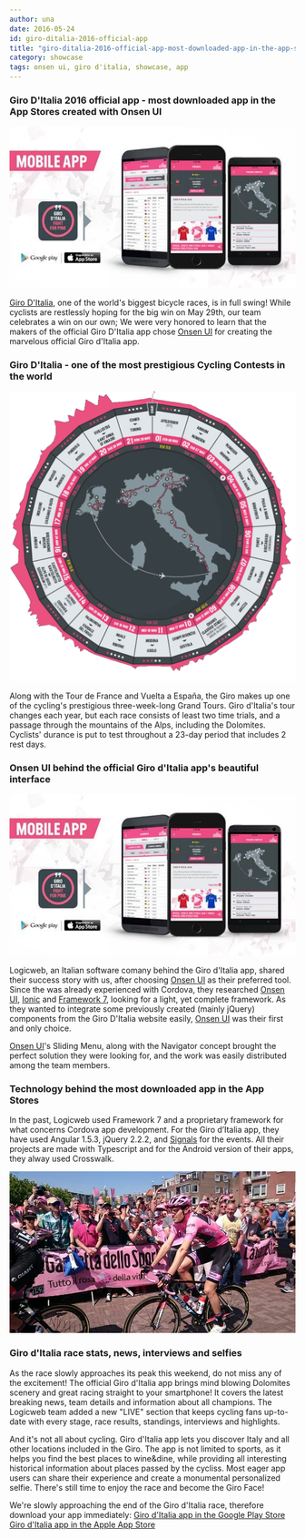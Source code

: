 ```yaml
---
author: una
date: 2016-05-24
id: giro-ditalia-2016-official-app
title: "giro-ditalia-2016-official-app-most-downloaded-app-in-the-app-stores-created-with-onsen-ui"
category: showcase
tags: onsen ui, giro d'italia, showcase, app
---
```

### Giro D'Italia 2016 official app - most downloaded app in the App Stores created with Onsen UI

![Giro D'Italia official Mobile App](/blog/content/images/2016/May/app_giro.jpg)

[Giro D'Italia](http://www.giroditalia.it/eng/), one of the world's biggest bicycle races, is in full swing! While cyclists are restlessly hoping for the big win on May 29th, our team celebrates a win on our own; We were very honored to learn that the makers of the official Giro D'Italia app chose [Onsen UI](https://onsen.io) for creating the marvelous official Giro d'Italia app.

<!-- more -->

### Giro D'Italia - one of the most prestigious Cycling Contests in the world

![Giro D'Italia Tour](/blog/content/images/2016/May/Giro-dItalia-2016.jpg)

Along with the Tour de France and Vuelta a España, the Giro makes up one of the cycling's prestigious three-week-long Grand Tours. Giro d'Italia's tour changes each year, but each race consists of least two time trials, and a passage through the mountains of the Alps, including the Dolomites. Cyclists' durance is put to test throughout a 23-day period that includes 2 rest days.

### Onsen UI behind the official Giro d'Italia app's beautiful interface

![Giro D'Italia official Mobile App](/blog/content/images/2016/May/app_giro.jpg)

Logicweb, an Italian software comany behind the Giro d'Italia app, shared their success story with us, after choosing [Onsen UI](https://onsen.io) as their preferred tool. Since the was already experienced with Cordova, they researched [Onsen UI](https://onsen.io), [Ionic](http://ionicframework.com/) and [Framework 7](http://framework7.io/), looking for a light, yet complete framework. As they wanted to integrate some previously created (mainly jQuery) components from the Giro D'Italia website easily, [Onsen UI](https://onsen.io) was their first and only choice. 

[Onsen UI](https://onsen.io)'s Sliding Menu, along with the Navigator concept brought the perfect solution they were looking for, and the work was easily distributed among the team members.

### Technology behind the most downloaded app in the App Stores

In the past, Logicweb used Framework 7 and a proprietary framework for what concerns Cordova app development. For the Giro d’Italia app, they have used Angular 1.5.3,  jQuery 2.2.2, and [Signals](https://github.com/photonstorm/typescript-signals) for the events.
All their projects are made with Typescript and for the Android version of their apps, they alway used Crosswalk.

![Giro D'Italia official Mobile App](/blog/content/images/2016/May/Giro_2016.jpg)


### Giro d'Italia race stats, news, interviews and selfies

As the race slowly approaches its peak this weekend, do not miss any of the excitement! The official Giro d'Italia app brings mind blowing Dolomites scenery and great racing straight to your smartphone! It covers the latest breaking news, team details and information about all champions. The Logicweb team added a new "LIVE" section that keeps cycling fans up-to-date with every stage, race results, standings, interviews and highlights.

And it's not all about cycling. Giro d'Italia app lets you discover Italy and all other locations included in the Giro. The app is not limited to sports, as it helps you find the best places to wine&dine, while providing all interesting historical information about places passed by the cycliss. Most eager app users can share their experience and create a monumental personalized selfie. There's still time to enjoy the race and become the Giro Face!

We're slowly approaching the end of the Giro d'Italia race, therefore download your app immediately:
[Giro d'Italia app in the Google Play Store](https://play.google.com/store/apps/details?id=com.gazetta.it.giro&hl=en)
[Giro d'Italia app in the Apple App Store](https://itunes.apple.com/gb/app/giro-ditalia/id522688460?mt=8)

